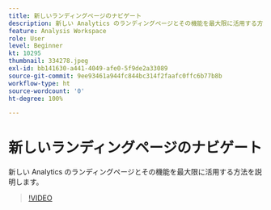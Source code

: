 ```yaml
---
title: 新しいランディングページのナビゲート
description: 新しい Analytics のランディングページとその機能を最大限に活用する方法を説明します。
feature: Analysis Workspace
role: User
level: Beginner
kt: 10295
thumbnail: 334278.jpeg
exl-id: bb141630-a441-4049-afe0-5f9de2a33089
source-git-commit: 9ee93461a944fc844bc314f2faafc0ffc6b77b8b
workflow-type: ht
source-wordcount: '0'
ht-degree: 100%

---
```


# 新しいランディングページのナビゲート

新しい Analytics のランディングページとその機能を最大限に活用する方法を説明します。

>[!VIDEO](https://video.tv.adobe.com/v/334278/?quality=12&learn=on)
